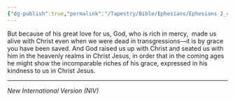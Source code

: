 ```yaml
---
{"dg-publish":true,"permalink":"/Tapestry/Bible/Ephesians/Ephesians 2_4–7/","title":"Ephesians 2:4–7","hide":true,"tags":["bible-verse","bible-verse"],"dgHomeLink":true,"dgShowLocalGraph":true,"dgEnableSearch":true}
---
```


But because of his great love for us, God, who is rich in mercy,  made us alive with Christ even when we were dead in transgressions—it is by grace you have been saved. And God raised us up with Christ and seated us with him in the heavenly realms in Christ Jesus, in order that in the coming ages he might show the incomparable riches of his grace, expressed in his kindness to us in Christ Jesus.

---
*New International Version (NIV)*